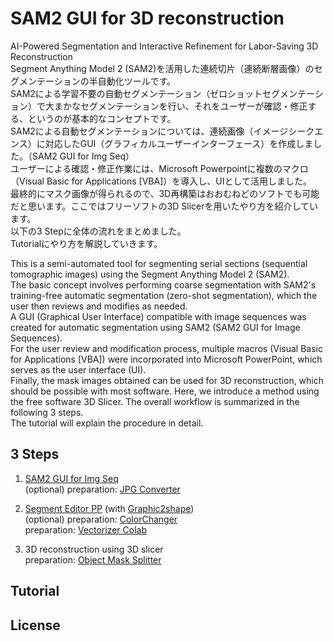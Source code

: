 # SAM2 GUI for 3D reconstruction

AI-Powered Segmentation and Interactive Refinement for Labor-Saving 3D Reconstruction  
Segment Anything Model 2 (SAM2)を活用した連続切片（連続断層画像）のセグメンテーションの半自動化ツールです。  
SAM2による学習不要の自動セグメンテーション（ゼロショットセグメンテーション）で大まかなセグメンテーションを行い、それをユーザーが確認・修正する、というのが基本的なコンセプトです。  
SAM2による自動セグメンテーションについては、連続画像（イメージシークエンス）に対応したGUI（グラフィカルユーザーインターフェース）を作成しました。（SAM2 GUI for Img Seq）  
ユーザーによる確認・修正作業には、Microsoft Powerpointに複数のマクロ（Visual Basic for Applications [VBA]）を導入し、UIとして活用しました。  
最終的にマスク画像が得られるので、3D再構築はおおむねどのソフトでも可能だと思います。ここではフリーソフトの3D Slicerを用いたやり方を紹介しています。  
以下の3 Stepに全体の流れをまとめました。  
Tutorialにやり方を解説していきます。  

This is a semi-automated tool for segmenting serial sections (sequential tomographic images) using the Segment Anything Model 2 (SAM2).  
The basic concept involves performing coarse segmentation with SAM2's training-free automatic segmentation (zero-shot segmentation), which the user then reviews and modifies as needed.  
A GUI (Graphical User Interface) compatible with image sequences was created for automatic segmentation using SAM2 (SAM2 GUI for Image Sequences).  
For the user review and modification process, multiple macros (Visual Basic for Applications [VBA]) were incorporated into Microsoft PowerPoint, which serves as the user interface (UI).  
Finally, the mask images obtained can be used for 3D reconstruction, which should be possible with most software. Here, we introduce a method using the free software 3D Slicer.
The overall workflow is summarized in the following 3 steps.  
The tutorial will explain the procedure in detail.

## 3 Steps

1. [SAM2 GUI for Img Seq](https://colab.research.google.com/drive/1At6ZcPM8dEHAVVYvjyuUVjKxUwFKH2cy?usp=sharing)  
(optional) preparation: [JPG Converter](https://colab.research.google.com/drive/1eMO7cU1i63Z8ftnkuzwoSDXdWUyFzsN2?usp=sharing)

2. [Segment Editor PP](https://github.com/SatoruMuro/SAM2GUIfor3Drecon/blob/main/SegmentEditorPPv1.1.pptm) (with [Graphic2shape](https://github.com/SatoruMuro/SAM2GUIfor3Drecon/blob/main/graphic2shape_v1.2.exe))  
(optional) preparation: [ColorChanger](https://colab.research.google.com/drive/1Jwlghv5zdJuB8PC-QpPYpB8eOxum_yub?usp=sharing)  
preparation: [Vectorizer Colab](https://colab.research.google.com/drive/1GKhSyR0zwri5OcwivF4DK3HLpuIa8Bad?usp=sharing)  

3. 3D reconstruction using 3D slicer  
preparation: [Object Mask Splitter](https://colab.research.google.com/drive/1r-Br00ZOcABH_HbSnZ16RnKf256pRIq3?usp=sharing)  

## Tutorial

## License
